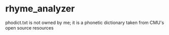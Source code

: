 # rhyme_analyzer

phodict.txt is not owned by me; it is a phonetic dictionary taken from CMU's open source resources
